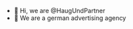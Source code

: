 - 👋 Hi, we are @HaugUndPartner
- 👀 We are a german advertising agency

<!---
HaugUndPartner/HaugUndPartner is a ✨ special ✨ repository because its `README.md` (this file) appears on your GitHub profile.
You can click the Preview link to take a look at your changes.
--->
